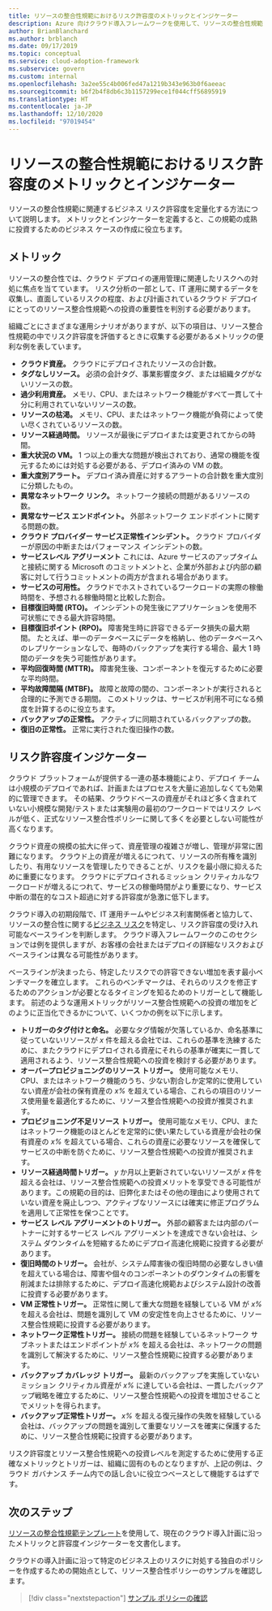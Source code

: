 ```yaml
---
title: リソースの整合性規範におけるリスク許容度のメトリックとインジケーター
description: Azure 向けクラウド導入フレームワークを使用して、リソースの整合性規範に関連するビジネス リスク許容度を定量化します。
author: BrianBlanchard
ms.author: brblanch
ms.date: 09/17/2019
ms.topic: conceptual
ms.service: cloud-adoption-framework
ms.subservice: govern
ms.custom: internal
ms.openlocfilehash: 3a2ee55c4b006fed47a1219b343e963b0f6aeeac
ms.sourcegitcommit: b6f2b4f8db6c3b1157299ece1f044cff56895919
ms.translationtype: HT
ms.contentlocale: ja-JP
ms.lasthandoff: 12/10/2020
ms.locfileid: "97019454"
---
```

# <a name="risk-tolerance-metrics-and-indicators-in-the-resource-consistency-discipline"></a>リソースの整合性規範におけるリスク許容度のメトリックとインジケーター

リソースの整合性規範に関連するビジネス リスク許容度を定量化する方法について説明します。 メトリックとインジケーターを定義すると、この規範の成熟に投資するためのビジネス ケースの作成に役立ちます。

## <a name="metrics"></a>メトリック

リソースの整合性では、クラウド デプロイの運用管理に関連したリスクへの対処に焦点を当てています。 リスク分析の一部として、IT 運用に関するデータを収集し、直面しているリスクの程度、および計画されているクラウド デプロイにとってのリソース整合性規範への投資の重要性を判別する必要があります。

組織ごとにさまざまな運用シナリオがありますが、以下の項目は、リソース整合性規範の中でリスク許容度を評価するときに収集する必要があるメトリックの便利な例を表しています。

- **クラウド資産。** クラウドにデプロイされたリソースの合計数。
- **タグなしリソース。** 必須の会計タグ、事業影響度タグ、または組織タグがないリソースの数。
- **過少利用資産。** メモリ、CPU、またはネットワーク機能がすべて一貫して十分に利用されていないリソースの数。
- **リソースの枯渇。** メモリ、CPU、またはネットワーク機能が負荷によって使い尽くされているリソースの数。
- **リソース経過時間。** リソースが最後にデプロイまたは変更されてからの時間。
- **重大状況の VM。** 1 つ以上の重大な問題が検出されており、通常の機能を復元するためには対処する必要がある、デプロイ済みの VM の数。
- **重大度別アラート。** デプロイ済み資産に対するアラートの合計数を重大度別に分類したもの。
- **異常なネットワーク リンク。** ネットワーク接続の問題があるリソースの数。
- **異常なサービス エンドポイント。** 外部ネットワーク エンドポイントに関する問題の数。
- **クラウド プロバイダー サービス正常性インシデント。** クラウド プロバイダーが原因の中断またはパフォーマンス インシデントの数。
- **サービスレベル アグリーメント** これには、Azure サービスのアップタイムと接続に関する Microsoft のコミットメントと、企業が外部および内部の顧客に対して行うコミットメントの両方が含まれる場合があります。
- **サービスの可用性。** クラウドでホストされているワークロードの実際の稼働時間を、予想される稼働時間と比較した割合。
- **目標復旧時間 (RTO)。** インシデントの発生後にアプリケーションを使用不可状態にできる最大許容時間。
- **目標復旧ポイント (RPO)。** 障害発生時に許容できるデータ損失の最大期間。 たとえば、単一のデータベースにデータを格納し、他のデータベースへのレプリケーションなしで、毎時のバックアップを実行する場合、最大 1 時間のデータを失う可能性があります。
- **平均回復時間 (MTTR)。** 障害発生後、コンポーネントを復元するために必要な平均時間。
- **平均故障間隔 (MTBF)。** 故障と故障の間の、コンポーネントが実行されると合理的に予測できる期間。 このメトリックは、サービスが利用不可になる頻度を計算するのに役立ちます。
- **バックアップの正常性。** アクティブに同期されているバックアップの数。
- **復旧の正常性。** 正常に実行された復旧操作の数。

## <a name="risk-tolerance-indicators"></a>リスク許容度インジケーター

クラウド プラットフォームが提供する一連の基本機能により、デプロイ チームは小規模のデプロイであれば、計画またはプロセスを大量に追加しなくても効果的に管理できます。 その結果、クラウドベースの資産がそれほど多く含まれていない小規模な開発/テストまたは実験用の最初のワークロードではリスク レベルが低く、正式なリソース整合性ポリシーに関して多くを必要としない可能性が高くなります。

クラウド資産の規模の拡大に伴って、資産管理の複雑さが増し、管理が非常に困難になります。 クラウド上の資産が増えるにつれて、リソースの所有権を識別したり、有用なリソースを管理したりできることが、リスクを最小限に抑えるために重要になります。 クラウドにデプロイされるミッション クリティカルなワークロードが増えるにつれて、サービスの稼働時間がより重要になり、サービス中断の潜在的なコスト超過に対する許容度が急激に低下します。

クラウド導入の初期段階で、IT 運用チームやビジネス利害関係者と協力して、リソースの整合性に関する[ビジネス リスク](./business-risks.md)を特定し、リスク許容度の受け入れ可能なベースラインを判断します。 クラウド導入フレームワークのこのセクションでは例を提供しますが、お客様の会社またはデプロイの詳細なリスクおよびベースラインは異なる可能性があります。

ベースラインが決まったら、特定したリスクでの許容できない増加を表す最小ベンチマークを確立します。 これらのベンチマークは、それらのリスクを修正するためのアクションが必要となるタイミングを知るためのトリガーとして機能します。 前述のような運用メトリックがリソース整合性規範への投資の増加をどのように正当化できるかについて、いくつかの例を以下に示します。

- **トリガーのタグ付けと命名。** 必要なタグ情報が欠落しているか、命名基準に従っていないリソースが *x* 件を超える会社では、これらの基準を洗練するために、またクラウドにデプロイされる資産にそれらの基準が確実に一貫して適用されるよう、リソース整合性規範への投資を検討する必要があります。
- **オーバープロビジョニングのリソース トリガー。** 使用可能なメモリ、CPU、またはネットワーク機能のうち、少ない割合しか定常的に使用していない資産が会社の保有資産の *x%* を超えている場合、これらの項目のリソース使用量を最適化するために、リソース整合性規範への投資が推奨されます。
- **プロビジョニング不足リソース トリガー。** 使用可能なメモリ、CPU、またはネットワーク機能のほとんどを定常的に使い果たしている資産が会社の保有資産の *x%* を超えている場合、これらの資産に必要なリソースを確保してサービスの中断を防ぐために、リソース整合性規範への投資が推奨されます。
- **リソース経過時間トリガー。** *y* か月以上更新されていないリソースが *x* 件を超える会社は、リソース整合性規範への投資メリットを享受できる可能性があります。この規範の目的は、旧弊化またはその他の理由により使用されていない資産を廃止しつつ、アクティブなリソースには確実に修正プログラムを適用して正常性を保つことです。
- **サービス レベル アグリーメントのトリガー。** 外部の顧客または内部のパートナーに対するサービス レベル アグリーメントを達成できない会社は、システム ダウンタイムを短縮するためにデプロイ高速化規範に投資する必要があります。
- **復旧時間のトリガー。** 会社が、システム障害後の復旧時間の必要なしきい値を超えている場合は、障害や個々のコンポーネントのダウンタイムの影響を削減または排除するために、デプロイ高速化規範およびシステム設計の改善に投資する必要があります。
- **VM 正常性トリガー。** 正常性に関して重大な問題を経験している VM が *x%* を超える会社は、問題を識別して VM の安定性を向上させるために、リソース整合性規範に投資する必要があります。
- **ネットワーク正常性トリガー。** 接続の問題を経験しているネットワーク サブネットまたはエンドポイントが *x%* を超える会社は、ネットワークの問題を識別して解決するために、リソース整合性規範に投資する必要があります。
- **バックアップ カバレッジ トリガー。** 最新のバックアップを実施していないミッション クリティカル資産が *x%* に達している会社は、一貫したバックアップ戦略を確立するために、リソース整合性規範への投資を増加させることでメリットを得られます。
- **バックアップ正常性トリガー。** *x%* を超える復元操作の失敗を経験している会社は、バックアップの問題を識別して重要なリソースを確実に保護するために、リソース整合性規範に投資する必要があります。

リスク許容度とリソース整合性規範への投資レベルを測定するために使用する正確なメトリックとトリガーは、組織に固有のものとなりますが、上記の例は、クラウド ガバナンス チーム内での話し合いに役立つベースとして機能するはずです。

## <a name="next-steps"></a>次のステップ

[リソースの整合性規範テンプレート](./template.md)を使用して、現在のクラウド導入計画に沿ったメトリックと許容度インジケーターを文書化します。

クラウドの導入計画に沿って特定のビジネス上のリスクに対処する独自のポリシーを作成するための開始点として、リソース整合性ポリシーのサンプルを確認します。

> [!div class="nextstepaction"]
> [サンプル ポリシーの確認](./policy-statements.md)
